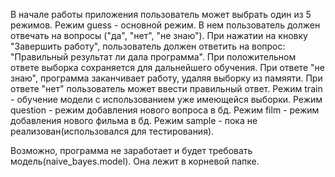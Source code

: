﻿В начале работы приложения пользователь может выбрать один из 5 режимов.
Режим guess - основной режим. В нем пользователь должен отвечать на вопросы ("да", "нет", "не знаю"). При нажатии на кновку "Завершить работу", пользователь должен ответить на вопрос: "Правильный результат ли дала программа". При положительном ответе выборка сохраняется для дальнейшего обучения. При ответе "не знаю", программа заканчивает работу, удаляя выборку из памяяти. При ответе "нет" пользователь может ввести правильный ответ.
Режим train - обучение модели с использованием уже имеющейся выборки.
Режим question - режим добавления нового вопроса в бд.
Режим film - режим добавления нового фильма в бд.
Режим sample - пока не реализован(использовался для тестирования).

Возможно, программа не заработает и будет требовать модель(naive_bayes.model). Она лежит в корневой папке.